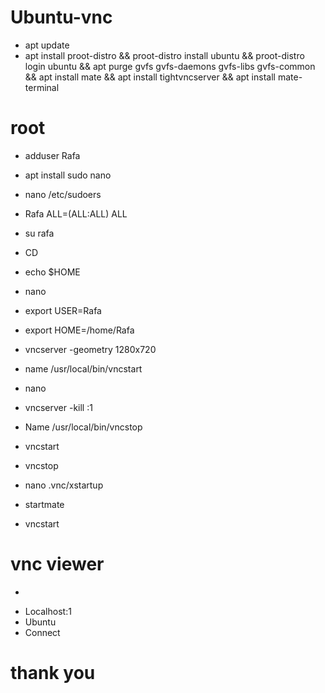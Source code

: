 # Ubuntu-vnc

- apt update
- apt install proot-distro && proot-distro install ubuntu && proot-distro login ubuntu && apt purge gvfs gvfs-daemons gvfs-libs gvfs-common && apt install mate && apt install tightvncserver && apt install mate-terminal
# root
- adduser Rafa
- apt install sudo nano
- nano /etc/sudoers
- Rafa ALL=(ALL:ALL) ALL
- su rafa
- CD
- echo $HOME
- nano
- export USER=Rafa
- export HOME=/home/Rafa

- vncserver -geometry 1280x720
- name /usr/local/bin/vncstart
- nano 
- vncserver -kill :1
- Name /usr/local/bin/vncstop
- vncstart
- vncstop
- nano .vnc/xstartup
- startmate
- vncstart
# vnc viewer
+
- Localhost:1
- Ubuntu
- Connect
 # thank you
